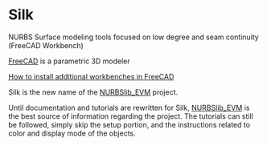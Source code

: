 # Silk
NURBS Surface modeling tools focused on low degree and seam continuity (FreeCAD Workbench)

[FreeCAD](https://www.freecadweb.org/) is a parametric 3D modeler

[How to install additional workbenches in FreeCAD](https://www.freecadweb.org/wiki/How_to_install_additional_workbenches)

Silk is the new name of the [NURBSlib_EVM](http://edwardvmills.github.io/NURBSlib_EVM/) project.

Until documentation and tutorials are rewritten for Silk, [NURBSlib_EVM](http://edwardvmills.github.io/NURBSlib_EVM/) is the best source of information regarding the project. 
The tutorials can still be followed, simply skip the setup portion, and the instructions related to color and display mode of the objects.
